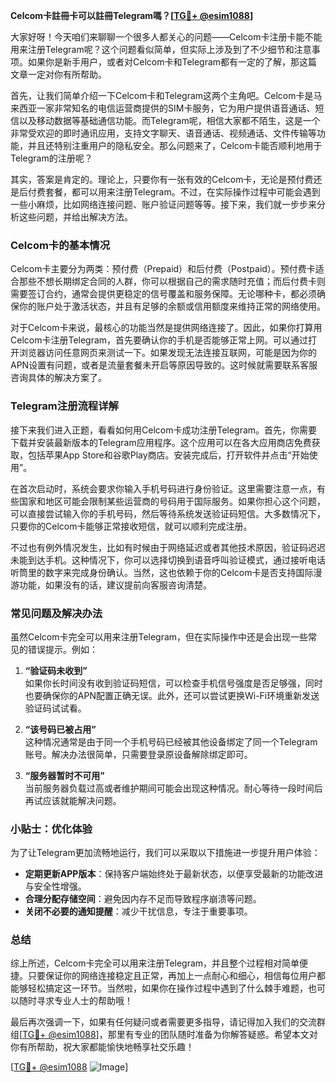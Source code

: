 **Celcom卡註冊卡可以註冊Telegram嗎？[[TG💪+ @esim1088](https://t.me/s/esim1088)]**

大家好呀！今天咱们来聊聊一个很多人都关心的问题——Celcom卡注册卡能不能用来注册Telegram呢？这个问题看似简单，但实际上涉及到了不少细节和注意事项。如果你是新手用户，或者对Celcom卡和Telegram都有一定的了解，那这篇文章一定对你有所帮助。

首先，让我们简单介绍一下Celcom卡和Telegram这两个主角吧。Celcom卡是马来西亚一家非常知名的电信运营商提供的SIM卡服务，它为用户提供语音通话、短信以及移动数据等基础通信功能。而Telegram呢，相信大家都不陌生，这是一个非常受欢迎的即时通讯应用，支持文字聊天、语音通话、视频通话、文件传输等功能，并且还特别注重用户的隐私安全。那么问题来了，Celcom卡能否顺利地用于Telegram的注册呢？

其实，答案是肯定的。理论上，只要你有一张有效的Celcom卡，无论是预付费还是后付费套餐，都可以用来注册Telegram。不过，在实际操作过程中可能会遇到一些小麻烦，比如网络连接问题、账户验证问题等等。接下来，我们就一步步来分析这些问题，并给出解决方法。

### Celcom卡的基本情况

Celcom卡主要分为两类：预付费（Prepaid）和后付费（Postpaid）。预付费卡适合那些不想长期绑定合同的人群，你可以根据自己的需求随时充值；而后付费卡则需要签订合约，通常会提供更稳定的信号覆盖和服务保障。无论哪种卡，都必须确保你的账户处于激活状态，并且有足够的余额或信用额度来维持正常的网络使用。

对于Celcom卡来说，最核心的功能当然是提供网络连接了。因此，如果你打算用Celcom卡注册Telegram，首先要确认你的手机是否能够正常上网。可以通过打开浏览器访问任意网页来测试一下。如果发现无法连接互联网，可能是因为你的APN设置有问题，或者是流量套餐未开启等原因导致的。这时候就需要联系客服咨询具体的解决方案了。

### Telegram注册流程详解

接下来我们进入正题，看看如何用Celcom卡成功注册Telegram。首先，你需要下载并安装最新版本的Telegram应用程序。这个应用可以在各大应用商店免费获取，包括苹果App Store和谷歌Play商店。安装完成后，打开软件并点击“开始使用”。

在首次启动时，系统会要求你输入手机号码进行身份验证。这里需要注意一点，有些国家和地区可能会限制某些运营商的号码用于国际服务。如果你担心这个问题，可以直接尝试输入你的手机号码，然后等待系统发送验证码短信。大多数情况下，只要你的Celcom卡能够正常接收短信，就可以顺利完成注册。

不过也有例外情况发生，比如有时候由于网络延迟或者其他技术原因，验证码迟迟未能到达手机。这种情况下，你可以选择切换到语音呼叫验证模式，通过接听电话听筒里的数字来完成身份确认。当然，这也依赖于你的Celcom卡是否支持国际漫游功能，如果没有的话，建议提前向客服咨询清楚。

### 常见问题及解决办法

虽然Celcom卡完全可以用来注册Telegram，但在实际操作中还是会出现一些常见的错误提示。例如：

1. **“验证码未收到”**  
   如果你长时间没有收到验证码短信，可以检查手机信号强度是否足够强，同时也要确保你的APN配置正确无误。此外，还可以尝试更换Wi-Fi环境重新发送验证码试试看。

2. **“该号码已被占用”**  
   这种情况通常是由于同一个手机号码已经被其他设备绑定了同一个Telegram账号。解决办法很简单，只需要登录原设备解除绑定即可。

3. **“服务器暂时不可用”**  
   当前服务器负载过高或者维护期间可能会出现这种情况。耐心等待一段时间后再试应该就能解决问题。

### 小贴士：优化体验

为了让Telegram更加流畅地运行，我们可以采取以下措施进一步提升用户体验：
- **定期更新APP版本**：保持客户端始终处于最新状态，以便享受最新的功能改进与安全性增强。
- **合理分配存储空间**：避免因内存不足而导致程序崩溃等问题。
- **关闭不必要的通知提醒**：减少干扰信息，专注于重要事项。

### 总结

综上所述，Celcom卡完全可以用来注册Telegram，并且整个过程相对简单便捷。只要保证你的网络连接稳定且正常，再加上一点耐心和细心，相信每位用户都能够轻松搞定这一环节。当然啦，如果你在操作过程中遇到了什么棘手难题，也可以随时寻求专业人士的帮助哦！

最后再次强调一下，如果有任何疑问或者需要更多指导，请记得加入我们的交流群组[[TG💪+ @esim1088](https://t.me/s/esim1088)]，那里有专业的团队随时准备为你解答疑惑。希望本文对你有所帮助，祝大家都能愉快地畅享社交乐趣！

[[TG💪+ @esim1088](https://t.me/s/esim1088) ![Image](https://i.postimg.cc/4NQfJmqS/Snipaste-2025-05-13-00-14-12.png)]